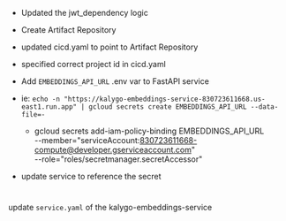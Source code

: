 - Updated the jwt_dependency logic
- Create Artifact Repository
- updated cicd.yaml to point to Artifact Repository
- specified correct project id in cicd.yaml
- Add `EMBEDDINGS_API_URL` .env var to FastAPI service

- ie: `echo -n "https://kalygo-embeddings-service-830723611668.us-east1.run.app" | gcloud secrets create EMBEDDINGS_API_URL --data-file=-`
  - gcloud secrets add-iam-policy-binding EMBEDDINGS_API_URL \
  --member="serviceAccount:830723611668-compute@developer.gserviceaccount.com" \
  --role="roles/secretmanager.secretAccessor"

- update service to reference the secret

#

update `service.yaml` of the kalygo-embeddings-service
